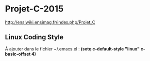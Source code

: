 # Projet-C-2015

http://ensiwiki.ensimag.fr/index.php/Projet_C

## Linux Coding Style
À ajouter dans le fichier ~/.emacs.el :
**(setq c-default-style "linux"
          c-basic-offset 4)**
